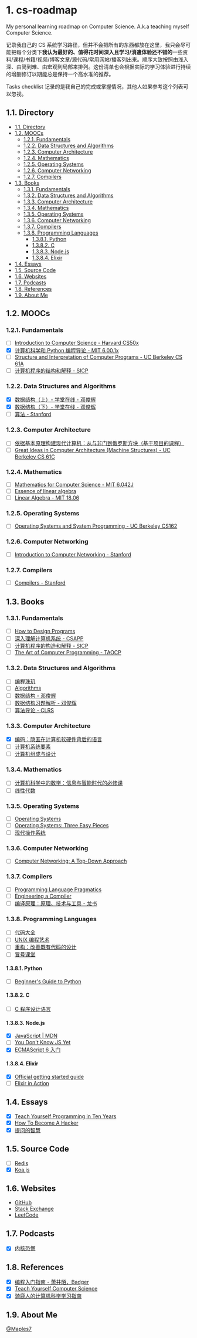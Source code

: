 # 1. cs-roadmap

My personal learning roadmap on Computer Science. A.k.a teaching myself Computer Science.

记录我自己的 CS 系统学习路径，但并不会把所有的东西都放在这里，我只会尽可能把每个分类下**我认为最好的、值得花时间深入且学习/消遣体验还不错的**一些资料/课程/书籍/视频/博客文章/源代码/常用网站/播客列出来。顺序大致按照由浅入深、由简到难、由宏观到局部来排列。这份清单也会根据实际的学习体验进行持续的增删修订以期能总是保持一个高水准的推荐。

Tasks checklist 记录的是我自己的完成或掌握情况，其他人如果参考这个列表可以忽视。

## 1.1. Directory

<!-- TOC orderedlist:true depthfrom:2 -->

- [1.1. Directory](#11-directory)
- [1.2. MOOCs](#12-moocs)
  - [1.2.1. Fundamentals](#121-fundamentals)
  - [1.2.2. Data Structures and Algorithms](#122-data-structures-and-algorithms)
  - [1.2.3. Computer Architecture](#123-computer-architecture)
  - [1.2.4. Mathematics](#124-mathematics)
  - [1.2.5. Operating Systems](#125-operating-systems)
  - [1.2.6. Computer Networking](#126-computer-networking)
  - [1.2.7. Compilers](#127-compilers)
- [1.3. Books](#13-books)
  - [1.3.1. Fundamentals](#131-fundamentals)
  - [1.3.2. Data Structures and Algorithms](#132-data-structures-and-algorithms)
  - [1.3.3. Computer Architecture](#133-computer-architecture)
  - [1.3.4. Mathematics](#134-mathematics)
  - [1.3.5. Operating Systems](#135-operating-systems)
  - [1.3.6. Computer Networking](#136-computer-networking)
  - [1.3.7. Compilers](#137-compilers)
  - [1.3.8. Programming Languages](#138-programming-languages)
    - [1.3.8.1. Python](#1381-python)
    - [1.3.8.2. C](#1382-c)
    - [1.3.8.3. Node.js](#1383-nodejs)
    - [1.3.8.4. Elixir](#1384-elixir)
- [1.4. Essays](#14-essays)
- [1.5. Source Code](#15-source-code)
- [1.6. Websites](#16-websites)
- [1.7. Podcasts](#17-podcasts)
- [1.8. References](#18-references)
- [1.9. About Me](#19-about-me)

<!-- /TOC -->

## 1.2. MOOCs

### 1.2.1. Fundamentals

- [ ] [Introduction to Computer Science - Harvard CS50x](https://www.edx.org/course/cs50s-introduction-to-computer-science)
- [x] [计算机科学和 Python 编程导论 - MIT 6.00.1x](https://www.xuetangx.com/courses/course-v1:MITx+6_00_1x+sp/about)
- [ ] [Structure and Interpretation of Computer Programs - UC Berkeley CS 61A](https://cs61a.org/)
- [ ] [计算机程序的结构和解释 - SICP](https://github.com/DeathKing/Learning-SICP/)

### 1.2.2. Data Structures and Algorithms

- [x] [数据结构（上）- 学堂在线 - 邓俊辉](https://next.xuetangx.com/course/THU08091000384/)
- [x] [数据结构（下）- 学堂在线 - 邓俊辉](https://next.xuetangx.com/course/THU08091002048/)
- [ ] [算法 - Stanford](https://www.coursera.org/specializations/algorithms)

### 1.2.3. Computer Architecture

- [ ] [依据基本原理构建现代计算机：从与非门到俄罗斯方块（基于项目的课程）](https://www.coursera.org/learn/build-a-computer)
- [ ] [Great Ideas in Computer Architecture (Machine Structures) - UC Berkeley CS 61C](https://cs61c.org/)

### 1.2.4. Mathematics

- [ ] [Mathematics for Computer Science - MIT 6.042J](https://www.youtube.com/playlist?list=PLUl4u3cNGP60UlabZBeeqOuoLuj_KNphQ)
- [ ] [Essence of linear algebra](https://www.youtube.com/playlist?list=PLZHQObOWTQDPD3MizzM2xVFitgF8hE_ab)
- [ ] [Linear Algebra - MIT 18.06](http://web.mit.edu/18.06/www/videos.shtml)

### 1.2.5. Operating Systems

- [ ] [Operating Systems and System Programming - UC Berkeley CS162](https://github.com/Berkeley-CS162)

### 1.2.6. Computer Networking

- [ ] [Introduction to Computer Networking - Stanford](https://lagunita.stanford.edu/courses/Engineering/Networking-SP/SelfPaced/about)

### 1.2.7. Compilers

- [ ] [Compilers - Stanford](https://lagunita.stanford.edu/courses/Engineering/Compilers/Fall2014/about)

## 1.3. Books

### 1.3.1. Fundamentals

- [ ] [How to Design Programs](https://book.douban.com/subject/30175977/)
- [ ] [深入理解计算机系统 - CSAPP](https://book.douban.com/subject/5333562/)
- [ ] [计算机程序的构造和解释 - SICP](https://book.douban.com/subject/1148282/)
- [ ] [The Art of Computer Programming - TAOCP](https://www-cs-faculty.stanford.edu/~knuth/taocp.html)

### 1.3.2. Data Structures and Algorithms

- [ ] [编程珠玑](https://book.douban.com/subject/26302533/)
- [ ] [Algorithms](https://book.douban.com/subject/1996256/)
- [ ] [数据结构 - 邓俊辉](https://book.douban.com/subject/25859528/)
- [ ] [数据结构习题解析 - 邓俊辉](https://book.douban.com/subject/26365845/)
- [ ] [算法导论 - CLRS](https://book.douban.com/subject/20432061/)

### 1.3.3. Computer Architecture

- [x] [编码：隐匿在计算机软硬件背后的语言](https://book.douban.com/subject/4822685/)
- [ ] [计算机系统要素](https://book.douban.com/subject/1998341/)
- [ ] [计算机组成与设计](https://book.douban.com/subject/26604008/)

### 1.3.4. Mathematics

- [ ] [计算机科学中的数学：信息与智能时代的必修课](https://book.douban.com/subject/33396340/)
- [ ] [线性代数](https://book.douban.com/subject/34820335/)

### 1.3.5. Operating Systems

- [ ] [Operating Systems](https://book.douban.com/subject/25984145/)
- [ ] [Operating Systems: Three Easy Pieces](https://book.douban.com/subject/19973015/)
- [ ] [现代操作系统](https://book.douban.com/subject/27096665/)

### 1.3.6. Computer Networking

- [ ] [Computer Networking: A Top-Down Approach](https://book.douban.com/subject/10573157/)

### 1.3.7. Compilers

- [ ] [Programming Language Pragmatics](https://book.douban.com/subject/3743526/)
- [ ] [Engineering a Compiler](https://book.douban.com/subject/5288601/)
- [ ] [编译原理：原理、技术与工具 - 龙书](https://book.douban.com/subject/3296317/)

### 1.3.8. Programming Languages

- [ ] [代码大全](https://book.douban.com/subject/1477390/)
- [ ] [UNIX 编程艺术](https://book.douban.com/subject/11609943/)
- [ ] [重构：改善既有代码的设计](https://book.douban.com/subject/4262627/)
- [ ] [冒号课堂](https://book.douban.com/subject/4031906//)

#### 1.3.8.1. Python

- [ ] [Beginner's Guide to Python](https://wiki.python.org/moin/BeginnersGuide)

#### 1.3.8.2. C

- [ ] [C 程序设计语言](https://book.douban.com/subject/1139336/)

#### 1.3.8.3. Node.js

- [x] [JavaScript | MDN](https://developer.mozilla.org/zh-CN/docs/Web/JavaScript)
- [ ] [You Don't Know JS Yet](https://github.com/getify/You-Dont-Know-JS)
- [x] [ECMAScript 6 入门](http://es6.ruanyifeng.com/)

#### 1.3.8.4. Elixir

- [x] [Official getting started guide](https://elixir-lang.org/getting-started/introduction.html)
- [ ] [Elixir in Action](https://book.douban.com/subject/25897187/)

## 1.4. Essays

- [x] [Teach Yourself Programming in Ten Years](http://www.norvig.com/21-days.html)
- [x] [How To Become A Hacker](http://www.catb.org/~esr/faqs/hacker-howto.html)
- [x] [提问的智慧](https://zh.wikipedia.org/wiki/提问的智慧)

## 1.5. Source Code

- [ ] [Redis](https://github.com/antirez/redis)
- [x] [Koa.js](https://github.com/koajs/koa)

## 1.6. Websites

- [GitHub](https://github.com/)
- [Stack Exchange](https://stackexchange.com/sites)
- [LeetCode](https://leetcode.com/)

## 1.7. Podcasts

- [x] [内核恐慌](https://kernelpanic.fm/)

## 1.8. References

- [x] [编程入门指南 - 萧井陌，Badger](https://zhuanlan.zhihu.com/p/19959253)
- [x] [Teach Yourself Computer Science](https://teachyourselfcs.com/)
- [x] [骑鹿人的计算机科学学习指南](http://cslearner.cn/)

## 1.9. About Me

[@Maples7](http://maples7.com/about/)
